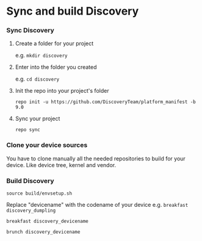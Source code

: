 # Sync and build Discovery

### Sync Discovery

1. Create a folder for your project

   e.g. ``` mkdir discovery ```

2. Enter into the folder you created

   e.g. ``` cd discovery ```

3. Init the repo into your project's folder

   ``` 
   repo init -u https://github.com/DiscoveryTeam/platform_manifest -b 9.0 
   ```
   
4. Sync your project 

   ```
   repo sync 
   ```
   
### Clone your device sources

You have to clone manually all the needed repositories to build for your device. Like device tree, kernel and vendor.

### Build Discovery

   ```
   source build/envsetup.sh
   ```
   
   Replace "devicename" with the codename of your device e.g. ```breakfast discovery_dumpling```
   
   ```
   breakfast discovery_devicename
   
   brunch discovery_devicename
   ```
